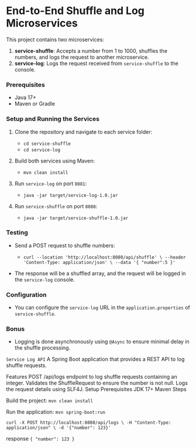 # End-to-End Shuffle and Log Microservices

This project contains two microservices:
1. **service-shuffle**: Accepts a number from 1 to 1000, shuffles the numbers, and logs the request to another microservice.
2. **service-log**: Logs the request received from `service-shuffle` to the console.

### Prerequisites
- Java 17+
- Maven or Gradle

### Setup and Running the Services

1. Clone the repository and navigate to each service folder:
    - `cd service-shuffle`
    - `cd service-log`

2. Build both services using Maven:
    - `mvn clean install`

3. Run `service-log` on port `8081`:
    - `java -jar target/service-log-1.0.jar`

4. Run `service-shuffle` on port `8080`:
    - `java -jar target/service-shuffle-1.0.jar`

### Testing

- Send a POST request to shuffle numbers:
    - `curl --location 'http://localhost:8080/api/shuffle' \
            --header 'Content-Type: application/json' \
            --data '{
                    "number":5
                    }' `

- The response will be a shuffled array, and the request will be logged in the `service-log` console.

### Configuration
- You can configure the `service-log` URL in the `application.properties` of `service-shuffle`.

### Bonus
- Logging is done asynchronously using `@Async` to ensure minimal delay in the shuffle processing.


`Service Log API`
A Spring Boot application that provides a REST API to log shuffle requests.

Features
POST /api/logs endpoint to log shuffle requests containing an integer.
Validates the ShuffleRequest to ensure the number is not null.
Logs the request details using SLF4J.
Setup
Prerequisites
JDK 17+
Maven
Steps

Build the project:
`mvn clean install`

Run the application:
`mvn spring-boot:run`

`curl -X POST http://localhost:8080/api/logs \
-H "Content-Type: application/json" \
-d '{"number": 123}'`

response
`{ "number": 123 }
`
